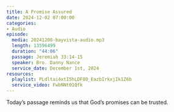 ```yaml
---
title: A Promise Assured
date: 2024-12-02 07:00:00
categories:
- Audio
episode:
  media: 20241208-bayvista-audio.mp3
  length: 13596499
  duration: "44:06"
  passage: Jeremiah 33:14-15
  speaker: Bro. Danny Nance
  service_date: December 1st, 2024
resources:
  playlist: PLdltai4xtI5hLDF8O_EazbIrkxjIk1Z6b
  service_video: FwbNNt01Qfk
---
```

Today’s passage reminds us that God’s promises can be trusted.
